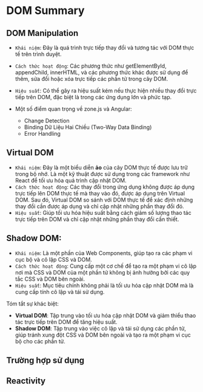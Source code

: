 # DOM Summary

## DOM Manipulation
- `Khái niệm`: Đây là quá trình trực tiếp thay đổi và tương tác với DOM thực tế trên trình duyệt.
- `Cách thức hoạt động`: Các phương thức như getElementById, appendChild, innerHTML, và các phương thức khác được sử dụng để thêm, sửa đổi hoặc xóa trực tiếp các phần tử trong cây DOM.
- `Hiệu suất`: Có thể gây ra hiệu suất kém nếu thực hiện nhiều thay đổi trực tiếp trên DOM, đặc biệt là trong các ứng dụng lớn và phức tạp.

- Một số điểm quan trọng về zone.js và Angular:
    - Change Detection
    - Binding Dữ Liệu Hai Chiều (Two-Way Data Binding)
    - Error Handling

## Virtual DOM
- `Khái niệm`: Đây là một biểu diễn **ảo** của cây DOM thực tế được lưu trữ trong bộ nhớ. Là một kỹ thuật được sử dụng trong các framework như React để tối ưu hóa quá trình cập nhật DOM.
- `Cách thức hoạt động`: Các thay đổi trong ứng dụng không được áp dụng trực tiếp lên DOM thực tế mà thay vào đó, được áp dụng trên Virtual DOM. Sau đó, Virtual DOM so sánh với DOM thực tế để xác định những thay đổi cần được áp dụng và chỉ cập nhật những phần thay đổi đó.
- `Hiệu suất`: Giúp tối ưu hóa hiệu suất bằng cách giảm số lượng thao tác trực tiếp trên DOM và chỉ cập nhật những phần thay đổi cần thiết.

## Shadow DOM:
- `Khái niệm`: Là một phần của Web Components, giúp tạo ra các phạm vi cục bộ và cô lập CSS và DOM.
- `Cách thức hoạt động`: Cung cấp một cơ chế để tạo ra một phạm vi cô lập nơi mà CSS và DOM của một phần tử không bị ảnh hưởng bởi các quy tắc CSS và DOM bên ngoài.
- `Hiệu suất`: Mục tiêu chính không phải là tối ưu hóa cập nhật DOM mà là cung cấp tính cô lập và tái sử dụng.


Tóm tắt sự khác biệt:
- **Virtual DOM**: Tập trung vào tối ưu hóa cập nhật DOM và giảm thiểu thao tác trực tiếp trên DOM để tăng hiệu suất.
- **Shadow DOM**: Tập trung vào việc cô lập và tái sử dụng các phần tử, giúp tránh xung đột CSS và DOM bên ngoài và tạo ra một phạm vi cục bộ cho các phần tử.

## Trường hợp sử dụng

## Reactivity